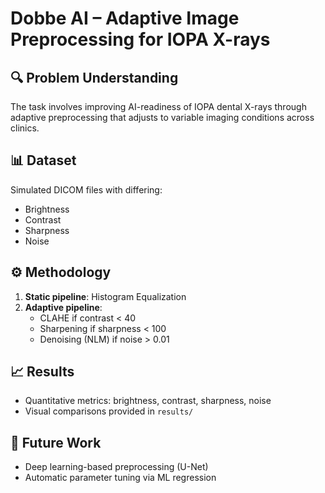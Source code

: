 # Dobbe AI – Adaptive Image Preprocessing for IOPA X-rays

## 🔍 Problem Understanding
The task involves improving AI-readiness of IOPA dental X-rays through adaptive preprocessing that adjusts to variable imaging conditions across clinics.

## 📊 Dataset
Simulated DICOM files with differing:
- Brightness
- Contrast
- Sharpness
- Noise

## ⚙️ Methodology
1. **Static pipeline**: Histogram Equalization
2. **Adaptive pipeline**:
   - CLAHE if contrast < 40
   - Sharpening if sharpness < 100
   - Denoising (NLM) if noise > 0.01

## 📈 Results
- Quantitative metrics: brightness, contrast, sharpness, noise
- Visual comparisons provided in `results/`

## 🚀 Future Work
- Deep learning-based preprocessing (U-Net)
- Automatic parameter tuning via ML regression


